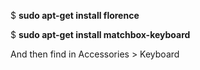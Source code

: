 $ <b>sudo apt-get install florence</b>

$ <b>sudo apt-get install matchbox-keyboard</b>

And then find in Accessories > Keyboard
